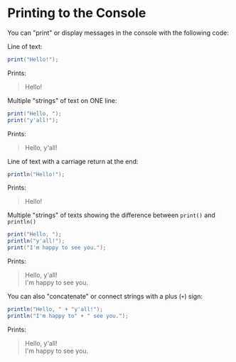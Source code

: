 # Printing to the Console

You can "print" or display messages in the console with the following code:

Line of text:

```java
print("Hello!");
```

Prints:

> Hello!

Multiple "strings" of text on ONE line:

```java
print("Hello, ");  
print("y'all!");
```

Prints:

> Hello, y'all!

Line of text with a carriage return at the end:

```java
println("Hello!");
```

Prints:

> Hello!

Multiple "strings" of texts showing the difference between `print()` and `println()`

```java
print("Hello, ");  
println("y'all!");
print("I'm happy to see you.");
```

Prints:

> Hello, y'all!  
> I'm happy to see you.

You can also "concatenate" or connect strings with a plus \(`+`\) sign:

```java
println("Hello, " + "y'all!");
println("I'm happy to" + " see you.");
```

Prints:

> Hello, y'all!  
> I'm happy to see you.

